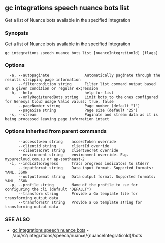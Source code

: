 ## gc integrations speech nuance bots list

Get a list of Nuance bots available in the specified Integration

### Synopsis

Get a list of Nuance bots available in the specified Integration

```
gc integrations speech nuance bots list [nuanceIntegrationId] [flags]
```

### Options

```
  -a, --autopaginate                Automatically paginate through the results stripping page information
      --filtercondition string      Filter list command output based on a given condition or regular expression
  -h, --help                        help for list
      --onlyRegisteredBots string   Limit bots to the ones configured for Genesys Cloud usage Valid values: true, false
      --pageNumber string           Page number (default "1")
      --pageSize string             Page size (default "25")
  -s, --stream                      Paginate and stream data as it is being processed leaving page information intact
```

### Options inherited from parent commands

```
      --accesstoken string    accessToken override
      --clientid string       clientId override
      --clientsecret string   clientSecret override
      --environment string    environment override. E.g. mypurecloud.com.au or ap-southeast-2
  -i, --indicateprogress      Trace progress indicators to stderr
      --inputformat string    Data input format. Supported formats: YAML, JSON
      --outputformat string   Data output format. Supported formats: YAML, JSON
  -p, --profile string        Name of the profile to use for configuring the cli (default "DEFAULT")
      --transform string      Provide a Go template file for transforming output data
      --transformstr string   Provide a Go template string for transforming output data
```

### SEE ALSO

* [gc integrations speech nuance bots](gc_integrations_speech_nuance_bots.html)	 - /api/v2/integrations/speech/nuance/{nuanceIntegrationId}/bots


